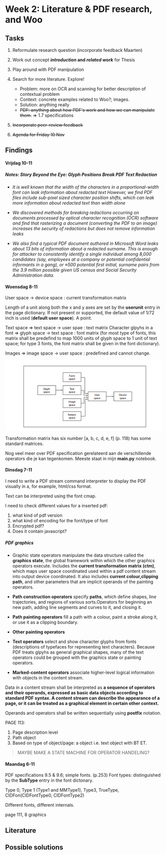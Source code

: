 # Week 2: Literature & PDF research, and Woo

## Tasks

1. Reformulate research question (incorporate feedback Maarten)
2. Work out concept **_introduction_ and _related work_** for Thesis
3. Play around with PDF manipulation
4. Search for more literature. Explore!

   - Problem: more on OCR and scanning for better description of contextual problem
   - Context: concrete examples related to Woo?; images.
   - Solution: anything really
   - ~~PDF: anything about how PDF's work and how we can manipulate them.~~ => 1.7 specifications

5. ~~Incorporate peer-review feedback~~
6. ~~Agenda for Friday 10 Nov~~

## Findings

#### Vrijdag 10-11

##### Notes: Story Beyond the Eye: Glyph Positions Break PDF Text Redaction

- _It is well known that the width of the characters in a proportional-width font can leak information about redacted text However, we find PDF files include sub-pixel sized character position shifts, which can leak more information about redacted text than width alone_

- _We discovered methods for breaking redactions occurring on documents processed by optical character recognition (OCR) software and find that rasterizing a document (converting the PDF to an image) increases the security of redactions but does not remove information leaks_

- *We also find a typical PDF document authored in Microsoft Word leaks about 13 bits of information about a redacted surname. This
is enough for attacker to consistently identify a single individual among 8,000 candidates (say, employees at a company or potential confidential informants in a gang), or ≈500 potential first initial, surname pairs from the 3.9 million possible given US census and Social Security Administration
data.*

#### Woensdag 8-11

User space -> device space : current transformation matrix

Length of a unit along both the x and y axes are set by the **userunit** entry in the page dictionary. If not present or supported, the default value of 1/72 inch is used (**default user space**). A point.

Text space => text space -> user spae : text matrix
Character glpyhs in a font => glyph space -> text space : font matrix (for most type of fonts, this matrix shall be predefind to map 1000 units of glyph space to 1 unit of text space; for type 3 fonts, the font matrix shall be given in the font dictionary).

Images => image space -> user space : predefined and cannot change.

![Relationships among coordinate systems](image-1.png)

Transformation matrix has six number [a, b, c, d, e, f]
(p. 118) has some standard matrices.

Nog veel meer over PDF specification gerelateerd aan de verschillende operators die je kan tegenkomen. Meeste staat in mijn **main.py** notebook.

#### Dinsdag 7-11

I need to write a PDF stream command interpreter to display the PDF visually in a, for example, html/css format.

Text can be interpreted using the font cmap.

I need to check different values for a inserted pdf:

1.  what kind of pdf version
2.  what kind of encoding for the font/type of font
3.  Encrypted pdf?
4.  Does it contain javascript?

##### PDF graphics

- Graphic state operators manipulate the data structure called the **graphics state**, the global framework within which the other graphics operators execute. Includes the **current transformation matrix (ctm)**, which maps user space coordinated used within a pdf content stream into output device coordinated. It also includes **current colour,clipping path**, and other parameters that are implicit operands of the painting operators.

- **Path construction operators** specify **paths**, which define shapes, line trajectories, and regions of various sorts.Operators for beginning an new path, adding line segments and curves to it, and closing it.

- **Path painting operators** fill a path with a colour, paint a stroke along it, or use it as a clipping boundary.

- **Other painting operators**

- **Text operators** select and show character glyphs from fonts (descriptions of typefaces for representing text characters). Because PDF treats glpyhs as general graphical shapes, many of the text operators could be grouped with the graphics state or painting operators.

- **Marked-content operators** associate higher-level logical information with objects in the content stream.

Data in a content stream shall be interpreted as **a sequence of operators and their operands, expressed as basic data objects according to standard PDF syntax. A content stream can describe the appearance of a page, or it can be treated as a graphical element in certain other context.**

Operands and operators shall be written sequentially using **postfix** notation.

PAGE 113:

1. Page description level
2. Path object
3. Based on type of object/page: a object i.e. text object with BT ET.

> MAYBE MAKE A STATE MACHINE FOR OPERATOR HANDELING?

#### Maandag 6-11

PDF specifications 9.5 & 9.6; simple fonts. (p.253)
Font types: distinguished by the **SubType** entry in the font dictonary.

Type 0, Type 1 (Type1 and MMType1), Type3, TrueType, CIDFon(CIDFontType0, CIDFontType2)

Different fonts, different internals.

page 111, 8 graphics

## Literature

## Possible solutions

